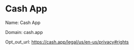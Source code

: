 # Cash App

Name: Cash App

Domain: cash.app

Opt_out_url: https://cash.app/legal/us/en-us/privacy#rights
